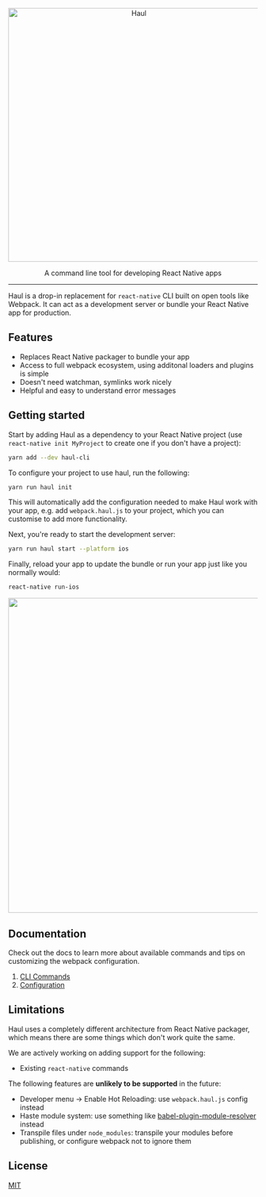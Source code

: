<p align="center">
  <img alt="Haul" src="https://cloud.githubusercontent.com/assets/1174278/24502391/25619f98-156b-11e7-994c-a8495b4735d5.png" width="512">
</p>

<p align="center">
  A command line tool for developing React Native apps
</p>

---

Haul is a drop-in replacement for `react-native` CLI built on open tools like Webpack. It can act as a development server or bundle your React Native app for production.

## Features

- Replaces React Native packager to bundle your app
- Access to full webpack ecosystem, using additonal loaders and plugins is simple
- Doesn't need watchman, symlinks work nicely
- Helpful and easy to understand error messages

## Getting started

Start by adding Haul as a dependency to your React Native project (use `react-native init MyProject` to create one if you don't have a project):

```bash
yarn add --dev haul-cli
```

To configure your project to use haul, run the following:

```bash
yarn run haul init
```

This will automatically add the configuration needed to make Haul work with your app, e.g. add `webpack.haul.js` to your project, which you can customise to add more functionality.

Next, you're ready to start the development server:

```bash
yarn run haul start --platform ios
```

Finally, reload your app to update the bundle or run your app just like you normally would:

```bash
react-native run-ios
```

<p align="center">
  <img width="635" src="https://cloud.githubusercontent.com/assets/2464966/24395888/8957aba8-13a1-11e7-96a3-70d34d4b5069.png" />
</p>

## Documentation

Check out the docs to learn more about available commands and tips on customizing the webpack configuration.

1. [CLI Commands](docs/CLI%20Commands.md)
1. [Configuration](docs/Configuration.md)

## Limitations

Haul uses a completely different architecture from React Native packager, which means there are some things which don't work quite the same.

We are actively working on adding support for the following:

- Existing `react-native` commands 

The following features are **unlikely to be supported** in the future:

- Developer menu -> Enable Hot Reloading: use `webpack.haul.js` config instead
- Haste module system: use something like [babel-plugin-module-resolver](https://github.com/tleunen/babel-plugin-module-resolver) instead
- Transpile files under `node_modules`: transpile your modules before publishing, or configure webpack not to ignore them

## License

[MIT](./LICENSE.md)
